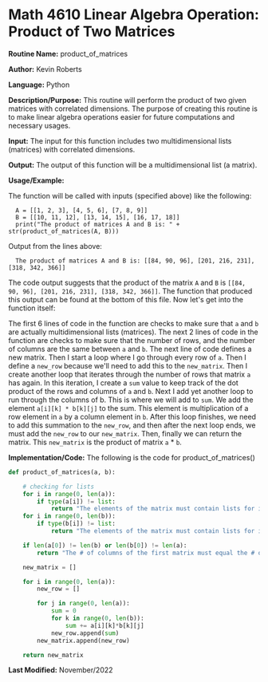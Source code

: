 # Math 4610 Linear Algebra Operation: Product of Two Matrices

**Routine Name:**           product_of_matrices

**Author:** Kevin Roberts

**Language:** Python

**Description/Purpose:** This routine will perform the product of two given matrices with correlated dimensions. The purpose 
of creating this routine is to make linear algebra operations easier for future computations and necessary usages.

**Input:** The input for this function includes two multidimensional lists (matrices) with correlated dimensions.

**Output:** The output of this function will be a multidimensional list (a matrix).

**Usage/Example:**

The function will be called with inputs (specified above) like the following: 

      A = [[1, 2, 3], [4, 5, 6], [7, 8, 9]]
      B = [[10, 11, 12], [13, 14, 15], [16, 17, 18]]
      print("The product of matrices A and B is: " + str(product_of_matrices(A, B)))

Output from the lines above:

      The product of matrices A and B is: [[84, 90, 96], [201, 216, 231], [318, 342, 366]]

The code output suggests that the product of the matrix ``A`` and ``B`` is ``[[84, 90, 96], [201, 216, 231], [318, 342, 366]]``. 
The function that produced this output can be found at the bottom of this file. Now let's get into the function itself:

The first 6 lines of code in the function are checks to make sure that ``a`` and ``b`` are actually multidimensional lists
(matrices). The next 2 lines of code in the function are checks to make sure that the number of rows, and the number of columns
are the same between ``a`` and ``b``. The next line of code defines a new matrix. Then I start a loop where I go through 
every row of ``a``. Then I define a ``new_row`` because we'll need to add this to the ``new_matrix``. Then I create another
loop that iterates through the number of rows that matrix ``a`` has again. In this iteration, I create a ``sum`` value to 
keep track of the dot product of the rows and columns of ``a`` and ``b``. Next I add yet another loop to run through the 
columns of b. This is where we will add to ``sum``. We add the element ``a[i][k] * b[k][j]`` to the sum. This element is
multiplication of a row element in ``a`` by a column element in ``b``. After this loop finishes, we need to add this summation
to the ``new_row``, and then after the next loop ends, we must add the ``new_row`` to our ``new_matrix``. Then, finally 
we can return the matrix. This ``new_matrix`` is the product of matrix ``a`` * ``b``.

**Implementation/Code:** The following is the code for product_of_matrices()

```python
def product_of_matrices(a, b):

    # checking for lists
    for i in range(0, len(a)):
        if type(a[i]) != list:
            return "The elements of the matrix must contain lists for it to be a matrix."
    for i in range(0, len(b)):
        if type(b[i]) != list:
            return "The elements of the matrix must contain lists for it to be a matrix."

    if len(a[0]) != len(b) or len(b[0]) != len(a):
        return "The # of columns of the first matrix must equal the # of rows of the second matrix and vice versa."

    new_matrix = []

    for i in range(0, len(a)):
        new_row = []

        for j in range(0, len(a)):
            sum = 0
            for k in range(0, len(b)):
                sum += a[i][k]*b[k][j]
            new_row.append(sum)
        new_matrix.append(new_row)

    return new_matrix
```

**Last Modified:** November/2022